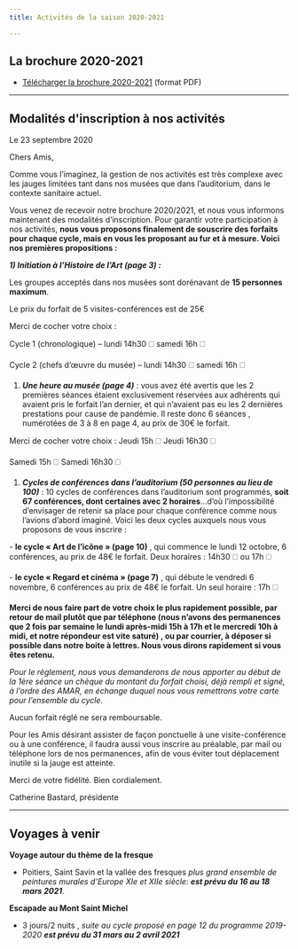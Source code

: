 ```yaml
---
title: Activités de la saison 2020-2021

---
```

## La brochure 2020-2021

* [Télécharger la brochure 2020-2021](/fichiers/plaquette-2020-2021.pdf) (format PDF)

***

## Modalités d'inscription à nos activités

Le 23 septembre 2020

Chers Amis,

Comme vous l’imaginez, la gestion de nos activités est très complexe avec les jauges limitées tant dans nos musées que dans l’auditorium, dans le contexte sanitaire actuel.

Vous venez de recevoir notre brochure 2020/2021, et nous vous informons maintenant des modalités d’inscription. Pour garantir votre participation à nos activités, **nous vous proposons finalement de souscrire des forfaits pour chaque cycle, mais en vous les proposant au fur et à mesure. Voici nos premières propositions :**

**_1) Initiation à l’Histoire de l’Art (page 3) :_**

Les groupes acceptés dans nos musées sont dorénavant de **15 personnes maximum**.

Le prix du forfait de 5 visites-conférences est de 25€

Merci de cocher votre choix :

Cycle 1 (chronologique) – lundi 14h30 🗆 samedi 16h 🗆

Cycle 2 (chefs d’œuvre du musée) – lundi 14h30 🗆 samedi 16h 🗆

1. **_Une heure au musée (page 4)_** : vous avez été avertis que les 2 premières séances étaient exclusivement réservées aux adhérents qui avaient pris le forfait l’an dernier, et qui n’avaient pas eu les 2 dernières prestations pour cause de pandémie. Il reste donc 6 séances , numérotées de 3 à 8 en page 4, au prix de 30€ le forfait.

Merci de cocher votre choix : Jeudi 15h 🗆 Jeudi 16h30 🗆

Samedi 15h 🗆 Samedi 16h30 🗆

1. **_Cycles de conférences dans l’auditorium (50 personnes au lieu de 100)_** : 10 cycles de conférences dans l’auditorium sont programmés, **soit 67 conférences, dont certaines avec 2 horaires**…d’où l’impossibilité d’envisager de retenir sa place pour chaque conférence comme nous l’avions d’abord imaginé. Voici les deux cycles auxquels nous vous proposons de vous inscrire :

\- **le cycle « Art de l’icône » (page 10)** , qui commence le lundi 12 octobre, 6 conférences, au prix de 48€ le forfait. Deux horaires : 14h30 🗆 ou 17h 🗆

\- **le cycle « Regard et cinéma » (page 7)** , qui débute le vendredi 6 novembre, 6 conférences au prix de 48€ le forfait. Un seul horaire : 17h 🗆

**Merci de nous faire part de votre choix le plus rapidement possible, par retour de mail plutôt que par téléphone (nous n’avons des permanences que 2 fois par semaine le lundi après-midi 15h à 17h et le mercredi 10h à midi, et notre répondeur est vite saturé) , ou par courrier, à déposer si possible dans notre boite à lettres. Nous vous dirons rapidement si vous êtes retenu.**

_Pour le règlement, nous vous demanderons de nous apporter au début de la 1ère séance un chèque du montant du forfait choisi, déjà rempli et signé, à l’ordre des AMAR, en échange duquel nous vous remettrons votre carte pour l’ensemble du cycle._

Aucun forfait réglé ne sera remboursable.

Pour les Amis désirant assister de façon ponctuelle à une visite-conférence ou à une conférence, il faudra aussi vous inscrire au préalable, par mail ou téléphone lors de nos permanences, afin de vous éviter tout déplacement inutile si la jauge est atteinte.

Merci de votre fidélité. Bien cordialement.

Catherine Bastard, présidente

***

## Voyages à venir

**Voyage autour du thème de la fresque**

* Poitiers, Saint Savin et la vallée des fresques _plus grand ensemble de peintures murales d’Europe  XIe et XIIe siècle_:  **_est prévu du 16 au 18 mars 2021_**.

**Escapade au Mont Saint Michel**

* 3 jours/2 nuits , _suite au cycle proposé en page 12 du programme 2019-2020 **est prévu  du 31 mars au 2 avril 2021**_